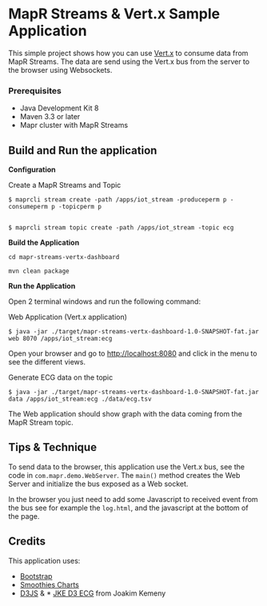 
# MapR Streams & Vert.x Sample Application

This simple project shows how you can use [Vert.x](http://vertx.io/) to consume data from MapR Streams.
The data are send using the Vert.x bus from the server to the browser using Websockets.

### Prerequisites

* Java Development Kit 8
* Maven 3.3 or later
* Mapr cluster with MapR Streams


## Build and Run the application

**Configuration**

Create a MapR Streams and Topic

```
$ maprcli stream create -path /apps/iot_stream -produceperm p -consumeperm p -topicperm p


$ maprcli stream topic create -path /apps/iot_stream -topic ecg
```


**Build the Application**

```
cd mapr-streams-vertx-dashboard

mvn clean package
```

**Run the Application**

Open 2 terminal windows and run the following command:

Web Application (Vert.x application)

```
$ java -jar ./target/mapr-streams-vertx-dashboard-1.0-SNAPSHOT-fat.jar web 8070 /apps/iot_stream:ecg
```

Open your browser and go to [http://localhost:8080](http://localhost:8080) and click in the menu to see the different views.

Generate ECG data on the topic

```
$ java -jar ./target/mapr-streams-vertx-dashboard-1.0-SNAPSHOT-fat.jar data /apps/iot_stream:ecg ./data/ecg.tsv
```

The Web application should show graph with the data coming from the MapR Stream topic.


## Tips & Technique

To send data to the browser, this application use the Vert.x bus, see the code in `com.mapr.demo.WebServer`. 
The `main()` method creates the Web Server and initialize the bus exposed as a Web socket.

In the browser you just need to add some Javascript to received event from the bus see for example the `log.html`, 
and the javascript at the bottom of the page.


## Credits

This application uses:

* [Bootstrap](http://getbootstrap.com/)
* [Smoothies Charts](http://smoothiecharts.org/)
* [D3JS](https://d3js.org/) & * [JKE D3 ECG](https://github.com/joakimkemeny/jke.d3.ecg) from Joakim Kemeny